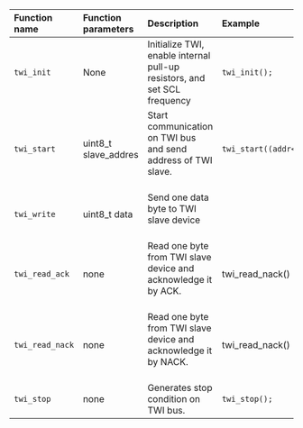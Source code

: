 | **Function name** | **Function parameters** | **Description** | **Example** |
   | :-- | :-- | :-- | :-- |
   | `twi_init` | None | Initialize TWI, enable internal pull-up resistors, and set SCL frequency | `twi_init();` |
   | `twi_start` | uint8_t slave_addres | Start communication on TWI bus and send address of TWI slave. <br>&nbsp; | `twi_start((addr<<1)+TWI_READ);` |
   | `twi_write` |uint8_t data  | Send one data byte to TWI slave device <br>&nbsp; |  |
   | `twi_read_ack` | none | Read one byte from TWI slave device and acknowledge it by ACK. <br>&nbsp; | twi_read_nack()  |
   | `twi_read_nack` | none | Read one byte from TWI slave device and acknowledge it by NACK. <br>&nbsp;| twi_read_nack() |
   | `twi_stop` | none | Generates stop condition on TWI bus. | `twi_stop();` |

